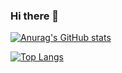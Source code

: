 ### Hi there 👋 

[![Anurag's GitHub stats](https://github-readme-stats.vercel.app/api?username=renkon65&show_icons=true&theme=dark)](https://github.com/anuraghazra/github-readme-stats)

[![Top Langs](https://github-readme-stats.vercel.app/api/top-langs/?username=renkon65&layout=compact&theme=dark&hide=c,assembly,qmake,batchfile,html,scss)](https://github.com/anuraghazra/github-readme-stats)
